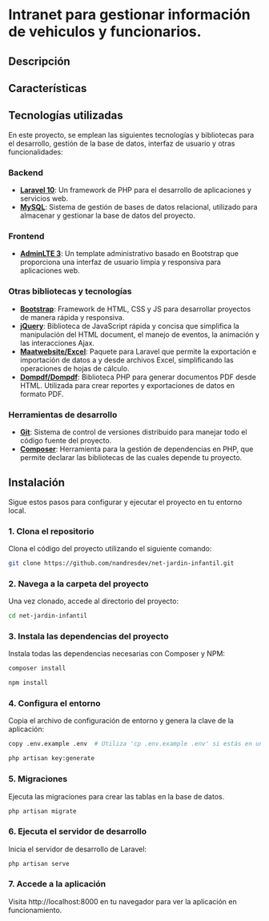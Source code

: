 # Intranet para gestionar información de vehiculos y funcionarios.

## Descripción


## Características



## Tecnologías utilizadas

En este proyecto, se emplean las siguientes tecnologías y bibliotecas para el desarrollo, gestión de la base de datos, interfaz de usuario y otras funcionalidades:

### Backend
- **[Laravel 10](https://laravel.com/)**: Un framework de PHP para el desarrollo de aplicaciones y servicios web.
- **[MySQL](https://www.mysql.com/)**: Sistema de gestión de bases de datos relacional, utilizado para almacenar y gestionar la base de datos del proyecto.

### Frontend
- **[AdminLTE 3](https://adminlte.io/themes/v3/)**: Un template administrativo basado en Bootstrap que proporciona una interfaz de usuario limpia y responsiva para aplicaciones web.

### Otras bibliotecas y tecnologías
- **[Bootstrap](https://getbootstrap.com/)**: Framework de HTML, CSS y JS para desarrollar proyectos de manera rápida y responsiva.
- **[jQuery](https://jquery.com/)**: Biblioteca de JavaScript rápida y concisa que simplifica la manipulación del HTML document, el manejo de eventos, la animación y las interacciones Ajax.
- **[Maatwebsite/Excel](https://docs.laravel-excel.com/3.1/getting-started/)**: Paquete para Laravel que permite la exportación e importación de datos a y desde archivos Excel, simplificando las operaciones de hojas de cálculo.
- **[Dompdf/Dompdf](https://github.com/dompdf/dompdf)**: Biblioteca PHP para generar documentos PDF desde HTML. Utilizada para crear reportes y exportaciones de datos en formato PDF.

### Herramientas de desarrollo
- **[Git](https://git-scm.com/)**: Sistema de control de versiones distribuido para manejar todo el código fuente del proyecto.
- **[Composer](https://getcomposer.org/)**: Herramienta para la gestión de dependencias en PHP, que permite declarar las bibliotecas de las cuales depende tu proyecto.


## Instalación
Sigue estos pasos para configurar y ejecutar el proyecto en tu entorno local.

### 1. Clona el repositorio
Clona el código del proyecto utilizando el siguiente comando:

```sh
git clone https://github.com/nandresdev/net-jardin-infantil.git
```

### 2. Navega a la carpeta del proyecto
Una vez clonado, accede al directorio del proyecto:

```sh
cd net-jardin-infantil
```

### 3. Instala las dependencias del proyecto
Instala todas las dependencias necesarias con Composer y NPM:

 ```sh
composer install
 ```
 ```sh
npm install
 ```

### 4. Configura el entorno
Copia el archivo de configuración de entorno y genera la clave de la aplicación:

```sh
copy .env.example .env  # Utiliza 'cp .env.example .env' si estás en un entorno Unix/Linux
```
```sh
php artisan key:generate
```

### 5. Migraciones 
Ejecuta las migraciones para crear las tablas en la base de datos.

```sh
php artisan migrate
```

### 6. Ejecuta el servidor de desarrollo
Inicia el servidor de desarrollo de Laravel:

```sh
php artisan serve
```

### 7. Accede a la aplicación
Visita http://localhost:8000 en tu navegador para ver la aplicación en funcionamiento.
